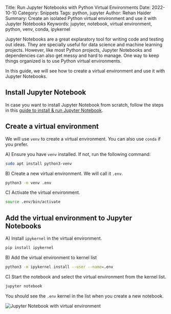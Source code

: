 Title: Run Jupyter Notebooks with Python Virtual Environments
Date: 2022-10-10
Category: Snippets
Tags: python, jupyter
Author: Rehan Haider
Summary: Create an isolated Python virtual environment and use it with Jupyter Notebooks
Keywords: jupyter, notebook, virtual environment, python, venv, conda, ipykernel



Jupyter Notebooks are a great explaratory tool for writing code and testing out ideas. They are specially useful for data science and machine learning projects. However, like most Python projects, Jupyter Notebooks and dependencies can also get messy and hard to manage. One way to keep things organized is to use Python virtual environments. 

In this guide, we will see how to create a virtual environment and use it with Jupyter Notebooks.

## Install Jupyter Notebook

In case you want to install Jupyter Notebook from scratch, follow the steps in this [guide to install & run Jupyter Notebook]({filename}99999958-run-jupyter-from-terminal.md).

## Create a virtual environment

We will use `venv` to create a virtual environment. You can also use `conda` if you prefer.

A) Ensure you have `venv` installed. If not, run the following command:

```bash
sudo apt install python3-venv
```

B) Create a new virtual environment. We will call it `.env`. 

```bash
python3 -m venv .env
```

C) Activate the virtual environment. 

```bash
source .env/bin/activate
```

## Add the virtual environment to Jupyter Notebooks

A) Install `ipykernel` in the virtual environment. 

```bash
pip install ipykernel
```

B) Add the virtual environment to kernel list

```bash
python3 -m ipykernel install --user --name=.env
```

C) Start the notebook and select the virtual environment from the kernel list.

```bash
jupyter notebook
```

You should see the `.env` kernel in the list when you create a new notebook.

![Jupyter Notebook with virtual environment]({static}/images/99999955-01-list-of-kernel.png)